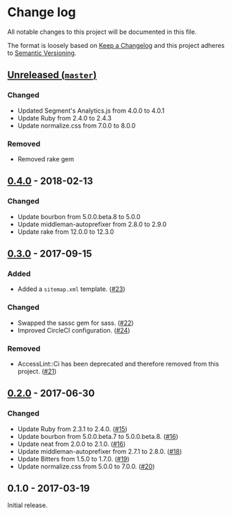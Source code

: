 # Change log

All notable changes to this project will be documented in this file.

The format is loosely based on [Keep a Changelog] and this project adheres to
[Semantic Versioning].

  [Keep a Changelog]: http://keepachangelog.com/
  [Semantic Versioning]: http://semver.org/

## [Unreleased (`master`)][unreleased]

### Changed

- Updated Segment's Analytics.js from 4.0.0 to 4.0.1
- Update Ruby from 2.4.0 to 2.4.3
- Update normalize.css from 7.0.0 to 8.0.0

### Removed

- Removed rake gem

[unreleased]: https://github.com/thoughtbot/middleman-template/compare/v0.4.0...HEAD

## [0.4.0] - 2018-02-13

### Changed

- Update bourbon from 5.0.0.beta.8 to 5.0.0
- Update middleman-autoprefixer from 2.8.0 to 2.9.0
- Update rake from 12.0.0 to 12.3.0

[0.4.0]: https://github.com/thoughtbot/middleman-template/compare/v0.3.0...v0.4.0

## [0.3.0] - 2017-09-15

### Added

- Added a `sitemap.xml` template. ([#23])

### Changed

- Swapped the sassc gem for sass. ([#22])
- Improved CircleCI configuration. ([#24])

### Removed

- AccessLint::Ci has been deprecated and therefore removed from this
  project. ([#21])

[0.3.0]: https://github.com/thoughtbot/middleman-template/compare/v0.2.0...v0.3.0
[#21]: https://github.com/thoughtbot/middleman-template/pull/21
[#22]: https://github.com/thoughtbot/middleman-template/pull/22
[#23]: https://github.com/thoughtbot/middleman-template/pull/23
[#24]: https://github.com/thoughtbot/middleman-template/pull/24

## [0.2.0] - 2017-06-30

### Changed

- Update Ruby from 2.3.1 to 2.4.0. ([#15])
- Update bourbon from 5.0.0.beta.7 to 5.0.0.beta.8. ([#16])
- Update neat from 2.0.0 to 2.1.0. ([#16])
- Update middleman-autoprefixer from 2.7.1 to 2.8.0. ([#18])
- Update Bitters from 1.5.0 to 1.7.0. ([#19])
- Update normalize.css from 5.0.0 to 7.0.0. ([#20])

[0.2.0]: https://github.com/thoughtbot/middleman-template/compare/v0.1.0...v0.2.0
[#15]: https://github.com/thoughtbot/middleman-template/pull/15
[#16]: https://github.com/thoughtbot/middleman-template/pull/16
[#18]: https://github.com/thoughtbot/middleman-template/pull/18
[#19]: https://github.com/thoughtbot/middleman-template/pull/19
[#20]: https://github.com/thoughtbot/middleman-template/pull/20

## 0.1.0 - 2017-03-19

Initial release.
